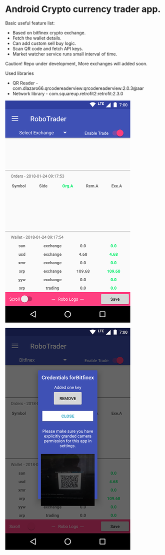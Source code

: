# Android Crypto currency trader app.

Basic useful feature list:

 * Based on bitfinex crypto exchange.
 * Fetch the wallet details.
 * Can add custom sell buy logic.
 * Scan QR code and fetch API keys.
 * Market watcher service runs small interval of time.

Caution! Repo under development, More exchanges will added soon.


Used libraries
 * QR Reader - com.dlazaro66.qrcodereaderview:qrcodereaderview:2.0.3@aar
 * Network library - com.squareup.retrofit2:retrofit:2.3.0
   

![test image size](/images/a.png)

![test image size](/images/d.png)